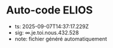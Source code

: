 # Auto-code ELIOS
- ts: 2025-09-07T14:37:17.229Z
- sig: ∞.je.toi.nous.432.528
- note: fichier généré automatiquement